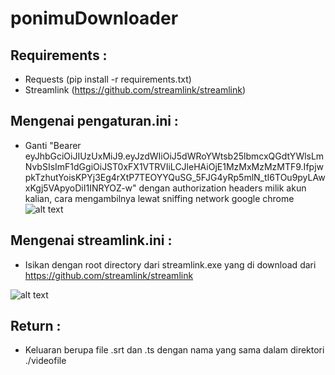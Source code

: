 # ponimuDownloader
## Requirements :
- Requests (pip install -r requirements.txt)
- Streamlink (https://github.com/streamlink/streamlink)
## Mengenai pengaturan.ini :
- Ganti "Bearer eyJhbGciOiJIUzUxMiJ9.eyJzdWIiOiJ5dWRoYWtsb25lbmcxQGdtYWlsLmNvbSIsImF1dGgiOiJST0xFX1VTRVIiLCJleHAiOjE1MzMxMzMzMTF9.IfpjwpkTzhutYoisKPYj3Eg4rXtP7TEOYYQuSG_5FJG4yRp5mlN_tI6TOu9pyLAwxKgj5VApyoDiI1INRYOZ-w" dengan authorization headers milik akun kalian, cara mengambilnya lewat sniffing network google chrome
![alt text](https://scontent.fsub5-1.fna.fbcdn.net/v/t1.0-9/38085856_2224046670944810_3716602704953344000_o.jpg?_nc_cat=0&oh=2131b30984a9e8e4d73a124d999f14db&oe=5BD920D1 "command line integration")
## Mengenai streamlink.ini :
- Isikan dengan root directory dari streamlink.exe yang di download dari https://github.com/streamlink/streamlink

![alt text](https://scontent.fsub5-1.fna.fbcdn.net/v/t1.0-9/38030599_2224038037612340_2521487128097980416_o.jpg?_nc_cat=0&oh=874e2cd08131ca2b70550c9fa0891860&oe=5C10A994 "command line integration")
## Return :
- Keluaran berupa file .srt dan .ts dengan nama yang sama dalam direktori ./videofile
